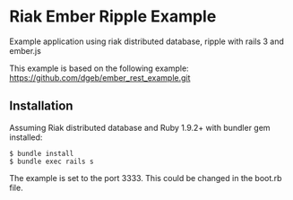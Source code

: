 Riak Ember Ripple Example
=========================

Example application using riak distributed database, ripple with rails 3 and ember.js

This example is based on the following example:
https://github.com/dgeb/ember_rest_example.git

## Installation

Assuming Riak distributed database and Ruby 1.9.2+ with bundler gem installed:

    $ bundle install
    $ bundle exec rails s

The example is set to the port 3333. This could be changed in the boot.rb file.